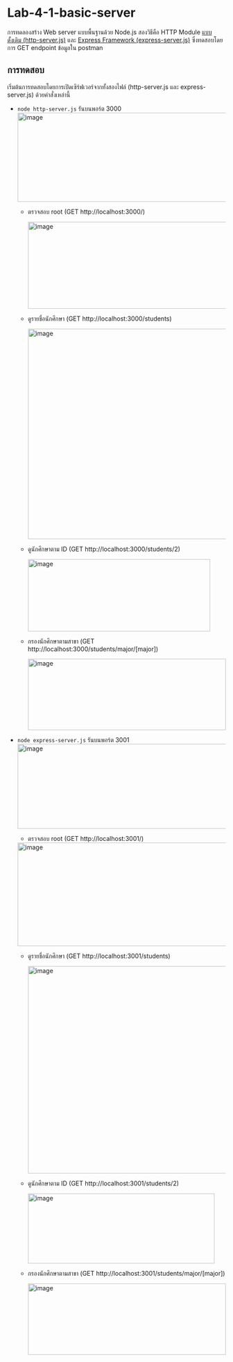 # Lab-4-1-basic-server
การทดลองสร้าง Web server แบบพื้นฐานด้วย Node.js สองวิธีคือ HTTP Module <ins>แบบดั้งเดิม (http-server.js)</ins> และ <ins>Express Framework (express-server.js)</ins>
ซึ่งทดสอบโดยการ GET endpoint ข้อมูลใน postman

## การทดสอบ
เริ่มต้นการทดสอบโดยการเปิดเซิร์ฟเวอร์จากทั้งสองไฟล์ (http-server.js และ express-server.js) ด้วยคำสั่งเหล่านี้

* ```node http-server.js``` รันบนพอร์ต 3000
  <img width="1178" height="205" alt="image" src="https://github.com/user-attachments/assets/72af5b37-d61b-44be-a708-795dde6f82e3" />
  - ตรวจสอบ root (GET http://localhost:3000/)
    
    <img width="522" height="200" alt="image" src="https://github.com/user-attachments/assets/b95c71ae-7692-4589-9898-4e02c7130fb5" />
  - ดูรายชื่อนักศึกษา (GET http://localhost:3000/students)
    
    <img width="476" height="484" alt="image" src="https://github.com/user-attachments/assets/fd4884b9-bad7-4bc1-aaf4-364813638c48" />
  - ดูนักศึกษาตาม ID (GET http://localhost:3000/students/2)
    
    <img width="420" height="166" alt="image" src="https://github.com/user-attachments/assets/8cc63b9b-0eb1-446b-b644-2e725d5aff34" />
  - กรองนักศึกษาตามสาขา (GET http://localhost:3000/students/major/[major])
 
    <img width="456" height="164" alt="image" src="https://github.com/user-attachments/assets/15926485-81df-4509-a685-7abdf7c6e93f" />
* ```node express-server.js``` รันบนพอร์ต 3001
  <img width="1195" height="195" alt="image" src="https://github.com/user-attachments/assets/f1be8117-de2c-42d0-85c4-a25a8a229b70" />
    - ตรวจสอบ root (GET http://localhost:3001/)
    
    <img width="509" height="238" alt="image" src="https://github.com/user-attachments/assets/e122a1ff-5429-4e2e-98b4-331786febc4d" />
    
  - ดูรายชื่อนักศึกษา (GET http://localhost:3001/students)
    
    <img width="584" height="477" alt="image" src="https://github.com/user-attachments/assets/240cdd7a-5c3d-4f0f-9327-005859844f37" />
    
  - ดูนักศึกษาตาม ID (GET http://localhost:3001/students/2)
    
    <img width="430" height="161" alt="image" src="https://github.com/user-attachments/assets/b4c5a40d-b345-4ad0-8205-5961b313f97c" />
    
  - กรองนักศึกษาตามสาขา (GET http://localhost:3001/students/major/[major])
 
    <img width="456" height="164" alt="image" src="https://github.com/user-attachments/assets/15926485-81df-4509-a685-7abdf7c6e93f" />
    


